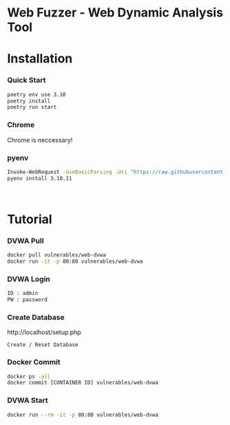 # Web Fuzzer - Web Dynamic Analysis Tool


# Installation


### Quick Start

```sh 
poetry env use 3.10
poetry install
poetry run start
```

### Chrome

Chrome is neccessary!

### pyenv

```sh
Invoke-WebRequest -UseBasicParsing -Uri "https://raw.githubusercontent.com/pyenv-win/pyenv-win/master/pyenv-win/install-pyenv-win.ps1" -OutFile "./install-pyenv-win.ps1"; &"./install-pyenv-win.ps1"
pyenv install 3.10.11 
```

<br>

# Tutorial

### DVWA Pull

```sh
docker pull vulnerables/web-dvwa
docker run -it -p 80:80 vulnerables/web-dvwa
```

### DVWA Login

```sh
ID : admin
PW : password
```

### Create Database

http://localhost/setup.php

`Create / Reset Database`


### Docker Commit

```sh
docker ps -all
docker commit [CONTAINER ID] vulnerables/web-dvwa
```

### DVWA Start

```sh
docker run --rm -it -p 80:80 vulnerables/web-dvwa
```



